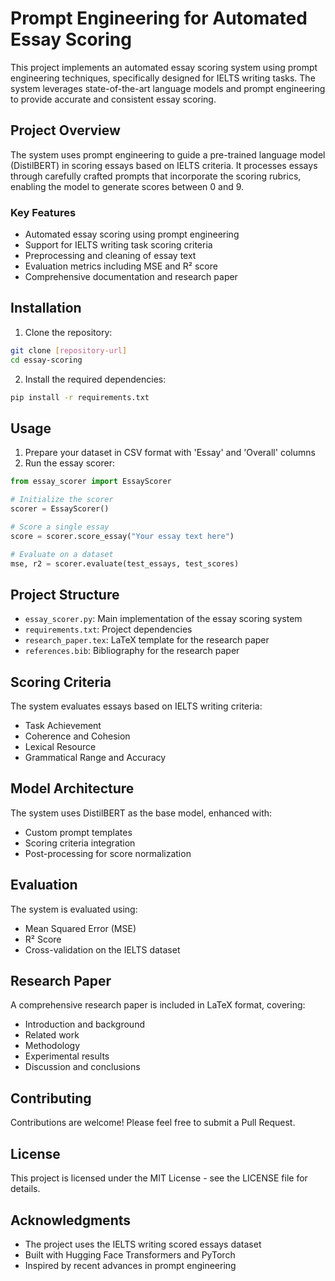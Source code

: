 # Prompt Engineering for Automated Essay Scoring

This project implements an automated essay scoring system using prompt engineering techniques, specifically designed for IELTS writing tasks. The system leverages state-of-the-art language models and prompt engineering to provide accurate and consistent essay scoring.

## Project Overview

The system uses prompt engineering to guide a pre-trained language model (DistilBERT) in scoring essays based on IELTS criteria. It processes essays through carefully crafted prompts that incorporate the scoring rubrics, enabling the model to generate scores between 0 and 9.

### Key Features

- Automated essay scoring using prompt engineering
- Support for IELTS writing task scoring criteria
- Preprocessing and cleaning of essay text
- Evaluation metrics including MSE and R² score
- Comprehensive documentation and research paper

## Installation

1. Clone the repository:
```bash
git clone [repository-url]
cd essay-scoring
```

2. Install the required dependencies:
```bash
pip install -r requirements.txt
```

## Usage

1. Prepare your dataset in CSV format with 'Essay' and 'Overall' columns
2. Run the essay scorer:
```python
from essay_scorer import EssayScorer

# Initialize the scorer
scorer = EssayScorer()

# Score a single essay
score = scorer.score_essay("Your essay text here")

# Evaluate on a dataset
mse, r2 = scorer.evaluate(test_essays, test_scores)
```

## Project Structure

- `essay_scorer.py`: Main implementation of the essay scoring system
- `requirements.txt`: Project dependencies
- `research_paper.tex`: LaTeX template for the research paper
- `references.bib`: Bibliography for the research paper

## Scoring Criteria

The system evaluates essays based on IELTS writing criteria:
- Task Achievement
- Coherence and Cohesion
- Lexical Resource
- Grammatical Range and Accuracy

## Model Architecture

The system uses DistilBERT as the base model, enhanced with:
- Custom prompt templates
- Scoring criteria integration
- Post-processing for score normalization

## Evaluation

The system is evaluated using:
- Mean Squared Error (MSE)
- R² Score
- Cross-validation on the IELTS dataset

## Research Paper

A comprehensive research paper is included in LaTeX format, covering:
- Introduction and background
- Related work
- Methodology
- Experimental results
- Discussion and conclusions

## Contributing

Contributions are welcome! Please feel free to submit a Pull Request.

## License

This project is licensed under the MIT License - see the LICENSE file for details.

## Acknowledgments

- The project uses the IELTS writing scored essays dataset
- Built with Hugging Face Transformers and PyTorch
- Inspired by recent advances in prompt engineering 